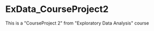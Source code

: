 ExData_CourseProject2
=====================

This is a "CourseProject 2" from "Exploratory Data Analysis" course
